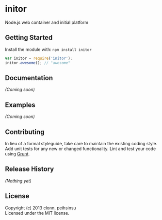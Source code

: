 # initor

Node.js web container and initial platform

## Getting Started
Install the module with: `npm install initor`

```javascript
var initor = require('initor');
initor.awesome(); // "awesome"
```

## Documentation
_(Coming soon)_

## Examples
_(Coming soon)_

## Contributing
In lieu of a formal styleguide, take care to maintain the existing coding style. Add unit tests for any new or changed functionality. Lint and test your code using [Grunt](http://gruntjs.com/).

## Release History
_(Nothing yet)_

## License
Copyright (c) 2013 clonn, peihsinsu  
Licensed under the MIT license.
